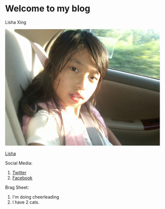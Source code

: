 # Welcome to my blog

Lisha Xing
 
![Lisha](https://github.com/lishaxing/github-pages-with-jekyll/blob/master/Lisha.jpg)

[Lisha](https://github.com/lishaxing/github-pages-with-jekyll/blob/master/Lisha.jpg)

Social Media:
1. [Twitter](https://twitter.com/explore)
2. [Facebook](https://www.facebook.com/)

Brag Sheet:
1. I'm doing cheerleading
2. I have 2 cats.
